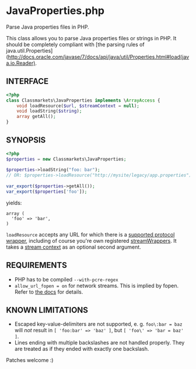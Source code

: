 # JavaProperties.php

Parse Java properties files in PHP.

This class allows you to parse Java properties files or strings in PHP.
It should be completely compliant with
[the parsing rules of java.util.Properties](http://docs.oracle.com/javase/7/docs/api/java/util/Properties.html#load(java.io.Reader).

## INTERFACE
```php
<?php
class Classmarkets\JavaProperties implements \ArrayAccess {
    void loadResource($url, $streamContext = null);
    void loadString($string);
    array getAll();
}
```

## SYNOPSIS
```php
<?php
$properties = new Classmarkets\JavaProperties;
    
$properties->loadString("foo: bar");
// OR: $properties->loadResource("http://mysite/legacy/app.properties");
    
var_export($properties->getAll());
var_export($properties['foo']);
```

yields:

    array (
      'foo' => 'bar',
    )

`loadResource` accepts any URL for which there is a [supported protocol wrapper](http://php.net/manual/en/wrappers.php), including of course you're own registered [streamWrappers](http://php.net/manual/en/class.streamwrapper.php). It takes a [stream context](http://php.net/manual/en/stream.contexts.php) as an optional second argument.

## REQUIREMENTS

* PHP has to be compiled `--with-pcre-regex`
* `allow_url_fopen = on` for network streams. This is implied by fopen. Refer to [the docs](http://php.net/manual/en/function.fopen.php) for details.

## KNOWN LIMITATIONS

* Escaped key-value-delimiters are not supported, e. g. `foo\:bar = baz` will _not_ result in `[ 'foo:bar' => 'baz' ]`, but `[ 'foo\' => 'bar = baz' ]`. 
* Lines ending with multiple backslashes are not handled properly. They are treated as if they ended with exactly one backslash.

Patches welcome :)